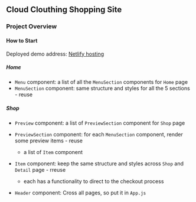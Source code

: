 ## Cloud Clouthing Shopping Site

### Project Overview

#### How to Start

Deployed demo address: [Netlify hosting](https://tangerine-panda-aed6e8.netlify.app/)

##### Home

- `Menu` component: a list of all the `MenuSection` components for `Home` page
- `MenuSection` component: same structure and styles for all the 5 sections - reuse

##### Shop

- `Preview` component: a list of `PreviewSection` component for `Shop` page
- `PreviewSection` component: for each `MenuSection` component, render some preview items - reuse
  - a list of `Item` component
- `Item` component: keep the same structure and styles across `Shop` and `Detail` page - rreuse

  - each has a functionality to direct to the checkout process

- `Header` component: Cross all pages, so put it in `App.js`
